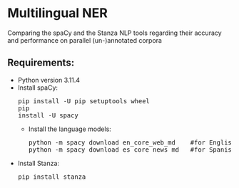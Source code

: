 # Multilingual NER
Comparing the spaCy and the Stanza NLP tools regarding their accuracy and performance on parallel (un-)annotated corpora

## Requirements:
- Python version 3.11.4
- Install spaCy:<pre>pip install -U pip setuptools wheel <br>pip install -U spacy </pre>
  - Install the language models:
    <pre>python -m spacy download en_core_web_md    #for English <br>python -m spacy download es_core_news_md   #for Spanish</pre>
- Install Stanza:<pre>pip install stanza</pre>
